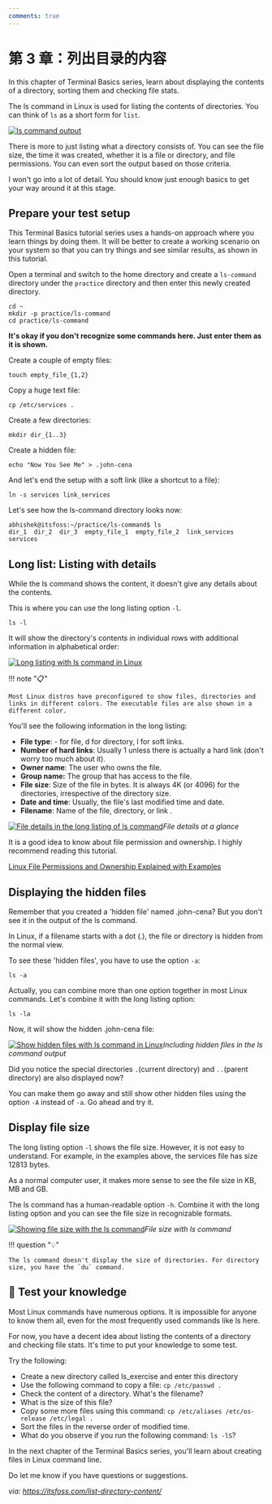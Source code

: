 ```yaml
---
comments: true
---
```


# 第 3 章：列出目录的内容

In this chapter of Terminal Basics series, learn about displaying the contents of a directory, sorting them and checking file stats.

The ls command in Linux is used for listing the contents of directories. You can think of `ls` as a short form for `list`.

[![ls command output](https://itsfoss.com/content/images/2023/02/ls-command-sample-output.png)](https://itsfoss.com/content/images/2023/02/ls-command-sample-output.png)

There is more to just listing what a directory consists of. You can see the file size, the time it was created, whether it is a file or directory, and file permissions. You can even sort the output based on those criteria.

I won't go into a lot of detail. You should know just enough basics to get your way around it at this stage.

## Prepare your test setup

This Terminal Basics tutorial series uses a hands-on approach where you learn things by doing them. It will be better to create a working scenario on your system so that you can try things and see similar results, as shown in this tutorial.

Open a terminal and switch to the home directory and create a `ls-command` directory under the `practice` directory and then enter this newly created directory.

```
cd ~
mkdir -p practice/ls-command
cd practice/ls-command
```

**It's okay if you don't recognize some commands here. Just enter them as it is shown.**

Create a couple of empty files:

```
touch empty_file_{1,2}
```

Copy a huge text file:

```
cp /etc/services .
```

Create a few directories:

```
mkdir dir_{1..3}
```

Create a hidden file:

```
echo "Now You See Me" > .john-cena
```

And let's end the setup with a soft link (like a shortcut to a file):

```
ln -s services link_services
```

Let's see how the ls-command directory looks now:

```
abhishek@itsfoss:~/practice/ls-command$ ls
dir_1  dir_2  dir_3  empty_file_1  empty_file_2  link_services  services
```

## Long list: Listing with details

While the ls command shows the content, it doesn't give any details about the contents.

This is where you can use the long listing option `-l`.

```
ls -l
```

It will show the directory's contents in individual rows with additional information in alphabetical order:

[![Long listing with ls command in Linux](https://itsfoss.com/content/images/2023/02/ls-command-long-listing.png)](https://itsfoss.com/content/images/2023/02/ls-command-long-listing.png)

!!! note "📋"

    Most Linux distros have preconfigured to show files, directories and links in different colors. The executable files are also shown in a different color.

You'll see the following information in the long listing:

- **File type**: - for file, d for directory, l for soft links.
- **Number of hard links**: Usually 1 unless there is actually a hard link (don't worry too much about it).
- **Owner name**: The user who owns the file.
- **Group name:** The group that has access to the file.
- **File size**: Size of the file in bytes. It is always 4K (or 4096) for the directories, irrespective of the directory size.
- **Date and time**: Usually, the file's last modified time and date.
- **Filename**: Name of the file, directory, or link .

[![File details in the long listing of ls command](https://itsfoss.com/content/images/2023/02/file-permission-explanation.webp)](https://itsfoss.com/content/images/2023/02/file-permission-explanation.webp)*File details at a glance*

It is a good idea to know about file permission and ownership. I highly recommend reading this tutorial.

[Linux File Permissions and Ownership Explained with Examples](https://linuxhandbook.com/linux-file-permissions/?ref=itsfoss.com)

## Displaying the hidden files

Remember that you created a 'hidden file' named .john-cena? But you don't see it in the output of the ls command.

In Linux, if a filename starts with a dot (.), the file or directory is hidden from the normal view.

To see these 'hidden files', you have to use the option `-a`:

```
ls -a
```

Actually, you can combine more than one option together in most Linux commands. Let's combine it with the long listing option:

```
ls -la
```

Now, it will show the hidden .john-cena file:

[![Show hidden files with ls command in Linux](https://itsfoss.com/content/images/2023/02/showing-hidden-files-with-ls-command.png)](https://itsfoss.com/content/images/2023/02/showing-hidden-files-with-ls-command.png)*Including hidden files in the ls command output*

Did you notice the special directories `.`(current directory) and `..`(parent directory) are also displayed now?

You can make them go away and still show other hidden files using the option `-A` instead of `-a`. Go ahead and try it.

## Display file size

The long listing option `-l` shows the file size. However, it is not easy to understand. For example, in the examples above, the services file has size 12813 bytes.

As a normal computer user, it makes more sense to see the file size in KB, MB and GB.

The ls command has a human-readable option `-h`. Combine it with the long listing option and you can see the file size in recognizable formats.

[![Showing file size with the ls command](https://itsfoss.com/content/images/2023/02/show-file-size-with-ls.png)](https://itsfoss.com/content/images/2023/02/show-file-size-with-ls.png)*File size with ls command*

!!! question "💡"

    The ls command doesn't display the size of directories. For directory size, you have the `du` command.

## 📝 Test your knowledge

Most Linux commands have numerous options. It is impossible for anyone to know them all, even for the most frequently used commands like ls here.

For now, you have a decent idea about listing the contents of a directory and checking file stats. It's time to put your knowledge to some test.

Try the following:

- Create a new directory called ls_exercise and enter this directory
- Use the following command to copy a file: `cp /etc/passwd .`
- Check the content of a directory. What's the filename?
- What is the size of this file?
- Copy some more files using this command: `cp /etc/aliases /etc/os-release /etc/legal .`
- Sort the files in the reverse order of modified time.
- What do you observe if you run the following command: `ls -lS`?

In the next chapter of the Terminal Basics series, you'll learn about creating files in Linux command line.

Do let me know if you have questions or suggestions.

*via: https://itsfoss.com/list-directory-content/*
